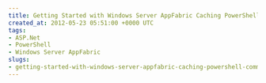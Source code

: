 ```yaml
---
title: Getting Started with Windows Server AppFabric Caching PowerShell Commands
created_at: 2012-05-23 05:51:00 +0000 UTC
tags:
- ASP.Net
- PowerShell
- Windows Server AppFabric
slugs:
- getting-started-with-windows-server-appfabric-caching-powershell-commands
---
```

